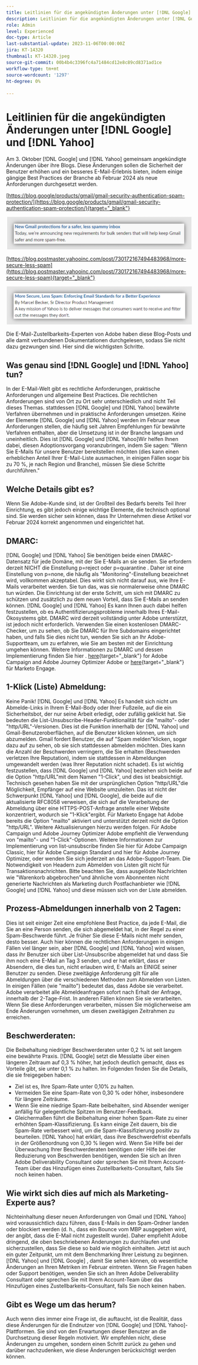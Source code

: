 ```yaml
---
title: Leitlinien für die angekündigten Änderungen unter [!DNL Google] und [!DNL Yahoo]
description: Leitlinien für die angekündigten Änderungen unter [!DNL Google] und [!DNL Yahoo]
role: Admin
level: Experienced
doc-type: Article
last-substantial-update: 2023-11-06T00:00:00Z
jira: KT-14320
thumbnail: KT-14320.jpeg
source-git-commit: 00b4b4c3396fc4a71484cd12e8c89cd8371ad1ce
workflow-type: tm+mt
source-wordcount: '1297'
ht-degree: 0%

---
```



# Leitlinien für die angekündigten Änderungen unter [!DNL Google] und [!DNL Yahoo]

Am 3. Oktober [!DNL Google] und [!DNL Yahoo] gemeinsam angekündigte Änderungen über ihre Blogs. Diese Änderungen sollen die Sicherheit der Benutzer erhöhen und ein besseres E-Mail-Erlebnis bieten, indem einige gängige Best Practices der Branche ab Februar 2024 als neue Anforderungen durchgesetzt werden.

[https://blog.google/products/gmail/gmail-security-authentication-spam-protection/](https://blog.google/products/gmail/gmail-security-authentication-spam-protection/){target="_blank"}

![[!DNL Google] Mitteilung](/help/assets/Gmail.png)

[https://blog.postmaster.yahooinc.com/post/730172167494483968/more-secure-less-spam](https://blog.postmaster.yahooinc.com/post/730172167494483968/more-secure-less-spam){target="_blank"}

![[!DNL Yahoo] Mitteilung](/help/assets/Yahoo.png)

Die E-Mail-Zustellbarkeits-Experten von Adobe haben diese Blog-Posts und alle damit verbundenen Dokumentationen durchgelesen, sodass Sie nicht dazu gezwungen sind. Hier sind die wichtigsten Schritte.

## Was genau sind [!DNL Google] und [!DNL Yahoo] tun?

In der E-Mail-Welt gibt es rechtliche Anforderungen, praktische Anforderungen und allgemeine Best Practices. Die rechtlichen Anforderungen sind von Ort zu Ort sehr unterschiedlich und nicht Teil dieses Themas. stattdessen [!DNL Google] und [!DNL Yahoo] bewährte Verfahren übernehmen und in praktische Anforderungen umsetzen. Keine der Elemente [!DNL Google] und [!DNL Yahoo] werden im Februar neue Anforderungen stellen, die häufig seit Jahren Empfehlungen für bewährte Verfahren enthalten, aber die Umsetzung ist in der Branche langsam und uneinheitlich. Dies ist [!DNL Google] und [!DNL Yahoo]Wir helfen Ihnen dabei, diesen Adoptionsvorgang voranzubringen, indem Sie sagen: &quot;Wenn Sie E-Mails für unsere Benutzer bereitstellen möchten (dies kann einen erheblichen Anteil Ihrer E-Mail-Liste ausmachen, in einigen Fällen sogar bis zu 70 %, je nach Region und Branche), müssen Sie diese Schritte durchführen.&quot;

## Welche Details gibt es?

Wenn Sie Adobe-Kunde sind, ist der Großteil des Bedarfs bereits Teil Ihrer Einrichtung, es gibt jedoch einige wichtige Elemente, die technisch optional sind. Sie werden sicher sein können, dass Ihr Unternehmen diese Artikel vor Februar 2024 korrekt angenommen und eingerichtet hat.

## DMARC:

[!DNL Google] und [!DNL Yahoo] Sie benötigen beide einen DMARC-Datensatz für jede Domäne, mit der Sie E-Mails an sie senden. Sie erfordern derzeit NICHT die Einstellung p=reject oder p=quarantine . Daher ist eine Einstellung von p=none, die häufig als &quot;Monitoring&quot;-Einstellung bezeichnet wird, vollkommen akzeptabel. Dies wirkt sich nicht darauf aus, wie Ihre E-Mails verarbeitet werden. Sie tun das, was sie normalerweise ohne DMARC tun würden. Die Einrichtung ist der erste Schritt, um sich mit DMARC zu schützen und zusätzlich zu dem neuen Vorteil, dass Sie E-Mails an senden können. [!DNL Google] und [!DNL Yahoo] Es kann Ihnen auch dabei helfen festzustellen, ob es Authentifizierungsprobleme innerhalb Ihres E-Mail-Ökosystems gibt.
DMARC wird derzeit vollständig unter Adobe unterstützt, ist jedoch nicht erforderlich. Verwenden Sie einen kostenlosen DMARC-Checker, um zu sehen, ob Sie DMARC für Ihre Subdomains eingerichtet haben, und falls Sie dies nicht tun, wenden Sie sich an Ihr Adobe-Supportteam, um zu erfahren, wie Sie am besten mit der Einrichtung umgehen können. Weitere Informationen zu DMARC und dessen Implementierung finden Sie hier . [here](https://experienceleague.adobe.com/docs/deliverability-learn/deliverability-best-practice-guide/additional-resources/technotes/implement-dmarc.html?lang=de){target="_blank"} for Adobe Campaign and Adobe Journey Optimizer Adobe or [here](https://experienceleague.adobe.com/docs/marketo/using/getting-started-with-marketo/setup/configure-protocols-for-marketo.html){target="_blank"} für Marketo Engage.

## 1-Klick (Liste) Abmeldung:

Keine Panik! [!DNL Google] und [!DNL Yahoo] Es handelt sich nicht um Abmelde-Links in Ihrem E-Mail-Body oder Ihrer Fußzeile, auf die ein Sicherheitsbot, der nur seine Arbeit erledigt, oder zufällig geklickt hat. Sie bedeuten die List-Unsubscribe-Header-Funktionalität für die &quot;mailto&quot;- oder &quot;http/URL&quot;-Versionen. Dies ist die Funktion innerhalb der [!DNL Yahoo] und Gmail-Benutzeroberflächen, auf die Benutzer klicken können, um sich abzumelden. Gmail fordert Benutzer, die auf &quot;Spam melden&quot;klicken, sogar dazu auf zu sehen, ob sie sich stattdessen abmelden möchten. Dies kann die Anzahl der Beschwerden verringern, die Sie erhalten (Beschwerden verletzen Ihre Reputation), indem sie stattdessen in Abmeldungen umgewandelt werden (was Ihrer Reputation nicht schadet).
Es ist wichtig festzustellen, dass [!DNL Google] und [!DNL Yahoo] beziehen sich beide auf die Option &quot;http/URL&quot;mit dem Namen &quot;1-Click&quot;, und dies ist beabsichtigt. Technisch gesehen haben Sie mit der ursprünglichen Option &quot;http/URL&quot;die Möglichkeit, Empfänger auf eine Website umzuleiten. Das ist nicht der Schwerpunkt [!DNL Yahoo] und [!DNL Google], die beide auf die aktualisierte RFC8058 verweisen, die sich auf die Verarbeitung der Abmeldung über eine HTTPS-POST-Anfrage anstelle einer Website konzentriert, wodurch sie &quot;1-Klick&quot;ergibt.
Für Marketo Engage hat Adobe bereits die Option &quot;mailto&quot; aktiviert und unterstützt derzeit nicht die Option &quot;http/URL&quot;. Weitere Aktualisierungen hierzu werden folgen.
Für Adobe Campaign und Adobe Journey Optimizer Adobe empfiehlt die Verwendung von &quot;mailto&quot;- und &quot;1-Click&quot;-Optionen.
Weitere Informationen zur Implementierung von list-unsubscribe finden Sie hier für Adobe Campaign Classic, hier für Adobe Campaign Standard und hier für Adobe Journey Optimizer, oder wenden Sie sich jederzeit an das Adobe-Support-Team.
Die Notwendigkeit von Headern zum Abmelden von Listen gilt nicht für Transaktionsnachrichten. Bitte beachten Sie, dass ausgelöste Nachrichten wie &quot;Warenkorb abgebrochen&quot;und ähnliche vom Abonnenten nicht generierte Nachrichten als Marketing durch Postfachanbieter wie [!DNL Google] und [!DNL Yahoo] und diese müssen sich von der Liste abmelden.

## Prozess-Abmeldungen innerhalb von 2 Tagen:

Dies ist seit einiger Zeit eine empfohlene Best Practice, da jede E-Mail, die Sie an eine Person senden, die sich abgemeldet hat, in der Regel zu einer Spam-Beschwerde führt. Je früher Sie diese E-Mails nicht mehr senden, desto besser. Auch hier können die rechtlichen Anforderungen in einigen Fällen viel länger sein, aber [!DNL Google] und [!DNL Yahoo] wird wissen, dass ihr Benutzer sich über List-Unsubscribe abgemeldet hat und dass Sie ihm noch eine E-Mail an Tag 3 senden, und er hat erklärt, dass er Absendern, die dies tun, nicht erlauben wird, E-Mails an EINIGE seiner Benutzer zu senden.
Diese zweitägige Anforderung gilt für alle Abmeldungen über die verschiedenen Methoden zum Abmelden von Listen. In einigen Fällen (wie &quot;mailto&quot;) bedeutet das, dass Adobe sie verarbeitet. Adobe verarbeitet alle Abmeldeanfragen sofort nach Erhalt der Anfrage, innerhalb der 2-Tage-Frist. In anderen Fällen können Sie sie verarbeiten. Wenn Sie diese Anforderungen verarbeiten, müssen Sie möglicherweise am Ende Änderungen vornehmen, um diesen zweitägigen Zeitrahmen zu erreichen.

## Beschwerderaten:

Die Beibehaltung niedriger Beschwerderaten unter 0,2 % ist seit langem eine bewährte Praxis. [!DNL Google] setzt die Messlatte über einen längeren Zeitraum auf 0,3 % höher, hat jedoch deutlich gemacht, dass es Vorteile gibt, sie unter 0,1 % zu halten. Im Folgenden finden Sie die Details, die sie freigegeben haben:
* Ziel ist es, Ihre Spam-Rate unter 0,10% zu halten.
* Vermeiden Sie eine Spam-Rate von 0,30 % oder höher, insbesondere für längere Zeiträume.
* Wenn Sie eine niedrige Spam-Rate beibehalten, sind Absender weniger anfällig für gelegentliche Spitzen im Benutzer-Feedback.
* Gleichermaßen führt die Beibehaltung einer hohen Spam-Rate zu einer erhöhten Spam-Klassifizierung. Es kann einige Zeit dauern, bis die Spam-Rate verbessert wird, um die Spam-Klassifizierung positiv zu beurteilen.
  [!DNL Yahoo] hat erklärt, dass ihre Beschwerdefrist ebenfalls in der Größenordnung von 0,30 % liegen wird.
Wenn Sie Hilfe bei der Überwachung Ihrer Beschwerderaten benötigen oder Hilfe bei der Reduzierung von Beschwerden benötigen, wenden Sie sich an Ihren Adobe Deliverability Consultant oder sprechen Sie mit Ihrem Account-Team über das Hinzufügen eines Zustellbarkeits-Consultant, falls Sie noch keinen haben.

## Wie wirkt sich dies auf mich als Marketing-Experte aus?

Nichteinhaltung dieser neuen Anforderungen von Gmail und [!DNL Yahoo] wird voraussichtlich dazu führen, dass E-Mails in den Spam-Ordner landen oder blockiert werden (d. h., dass ein Bounce vom MBP ausgegeben wird, der angibt, dass die E-Mail nicht zugestellt wurde).
Daher empfiehlt Adobe dringend, die oben beschriebenen Änderungen zu durchlaufen und sicherzustellen, dass Sie diese so bald wie möglich einhalten. Jetzt ist auch ein guter Zeitpunkt, um mit dem Benchmarking Ihrer Leistung zu beginnen. [!DNL Yahoo] und [!DNL Google] , damit Sie sehen können, ob wesentliche Änderungen an Ihren Metriken im Februar eintreten.
Wenn Sie Fragen haben oder Support benötigen, wenden Sie sich an Ihren Adobe Deliverability Consultant oder sprechen Sie mit Ihrem Account-Team über das Hinzufügen eines Zustellbarkeits-Consultant, falls Sie noch keinen haben.

## Gibt es Wege um das herum?

Auch wenn dies immer eine Frage ist, die auftaucht, ist die Realität, dass diese Änderungen für die Endnutzer von [!DNL Google] und [!DNL Yahoo]-Plattformen. Sie sind von den Erwartungen dieser Benutzer an die Durchsetzung dieser Regeln motiviert. Wir empfehlen nicht, diese Änderungen zu umgehen, sondern einen Schritt zurück zu gehen und darüber nachzudenken, wie diese Änderungen berücksichtigt werden können.
